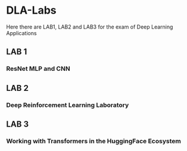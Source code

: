 # DLA-Labs
Here there are LAB1, LAB2 and LAB3 for the exam of Deep Learning Applications

## LAB 1
### ResNet MLP and CNN

## LAB 2
### Deep Reinforcement Learning Laboratory

## LAB 3
### Working with Transformers in the HuggingFace Ecosystem
